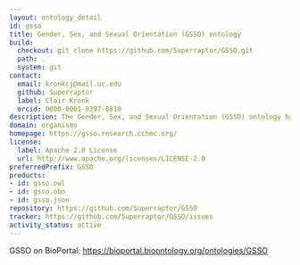 ```yaml
---
layout: ontology_detail
id: gsso
title: Gender, Sex, and Sexual Orientation (GSSO) ontology
build:
  checkout: git clone https://github.com/Superraptor/GSSO.git
  path: .
  system: git
contact:
  email: kronkcj@mail.uc.edu
  github: Superraptor
  label: Clair Kronk
  orcid: 0000-0001-8397-8810
description: The Gender, Sex, and Sexual Orientation (GSSO) ontology has terms for annotating interdisciplinary information concerning gender, sex, and sexual orientation for primary usage in the biomedical and adjacent sciences.
domain: organisms
homepage: https://gsso.research.cchmc.org/
license:
  label: Apache 2.0 License
  url: http://www.apache.org/licenses/LICENSE-2.0
preferredPrefix: GSSO
products:
- id: gsso.owl
- id: gsso.obo
- id: gsso.json
repository: https://github.com/Superraptor/GSSO
tracker: https://github.com/Superraptor/GSSO/issues
activity_status: active
---
```


GSSO on BioPortal: https://bioportal.bioontology.org/ontologies/GSSO
